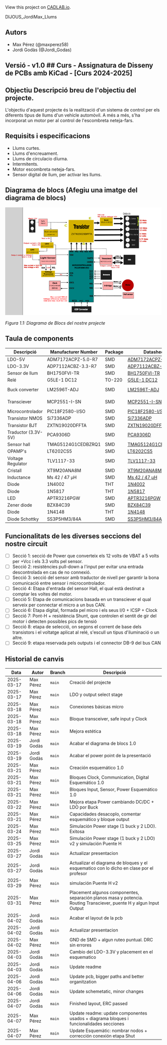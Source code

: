 View this project on [CADLAB.io](https://cadlab.io/project/28977). 

DIJOUS_JordiMax_Llums

## Autors
- Max Pérez (@maxperez58)
- Jordi Godàs (@Jordi_Godas)

## Versió - v1.0 ## Curs - Assignatura de Disseny de PCBs amb KiCad - [Curs 2024-2025]

## Objectiu Descripció breu de l'objectiu del projecte.

L'objectiu d'aquest projecte és la realització d'un sistema de control per els diferents tipus de llums d'un vehícle automòvil. A més a més, s'ha incorporat un motor per al control de l'escombreta neteja-fars.

## Requisits i especificacions
- Llums curtes.
- Llums d'encreuament.
- Llums de circulacio dïurna.
- Intermitents.
- Motor escombreta neteja-fars.
- Sensor digital de llum, per activar les llums.

## Diagrama de blocs (Afegiu una imatge del diagrama de blocs)
![image](Diagrama%20Bloques/diagramabloques.png)

_Figura 1.1: Diagrama de Blocs del nostre projecte_



## Taula de components
| Descripció | Manufacturer Number | Package | Datasheet | Proveïdor | Unitats |
|------------|--------------------|---------|----------|----------|---------|
| LDO-5V | ADM7172ACPZ-5.0-R7 |SMD| [ADM7172ACPZ-5.0-R7](https://www.mouser.es/datasheet/2/609/ADM7172-3121160.pdf)| Mouser | 1 |
| LDO-3.3V | ADP7112ACBZ-3.3-R7 |SMD| [ADP7112ACBZ-3.3-R7 ](https://www.mouser.es/datasheet/2/609/ADP7112-3121706.pdf)| Mouser | 1 |
| Sensor de llum | BH1750FVI-TR |SMD| [BH1750FVI-TR](https://www.mouser.com/catalog/specsheets/Rohm_11162017_ROHMS34826-1.pdf)| Mouser | 1 |
| Relé | G5LE-1 DC12 |TO-220| [G5LE-1 DC12](https://www.mouser.es/datasheet/2/307/en_g5le-3447037.pdf)| Mouser | 2 |
| Buck converter | LM2596T-ADJ |SMD| [LM2596T-ADJ](https://www.ti.com/lit/ds/symlink/lm2596.pdf)| Texas Instruments | 1 |
| Transciever| MCP2551-I-SN |SMD| [MCP2551-I-SN](https://ww1.microchip.com/downloads/en/devicedoc/21667d.pdf) | Texas Instruments | 1 |
| Microcontrolador | PIC18F2580-I/SO |SMD| [PIC18F2580-I/SO](https://www.mouser.es/datasheet/2/268/39637d-3443674.pdf) | Mouser | 1 |
| Transistor NMOS | Si7336ADP |SMD| [Si7336ADP](https://www.vishay.com/docs/73152/si7336adp.pdf)| Mouser | 4 |
| Transistor BJT | ZXTN19020DFFTA |SMD| [ZXTN19020DFFTA](https://www.diodes.com/assets/Datasheets/ZXTN19020DFF.pdf) | Mouser | 5 |
| Traductor (3.3V-5V) | PCA9306D |SMD|[PCA9306D](https://www.ti.com/lit/ds/symlink/pca9306.pdf?ts=1743021004009&ref_url=https%253A%252F%252Fwww.ti.com%252Fproduct%252FPCA9306) | Mouser | 1 |
| Sensor hall | TMAG5124G1CEDBZRQ1 |SMD| [TMAG5124G1CEDBZRQ1](https://www.ti.com/lit/ds/symlink/tmag5124-q1.pdf?ts=1743694512003&ref_url=https%253A%252F%252Fwww.mouser.es%252F) | Mouser | 1 |
| OPAMP's | LT6202CS5 |SMD| [LT6202CS5](https://www.mouser.es/datasheet/2/609/620234fd-2955338.pdf) | Mouser | 1 |
| Voltage Regulator | TLV1117-33 |SMD| [TLV1117-33](http://www.ti.com/lit/ds/symlink/tlv1117.pdf) | Mouser | 1 |
| Cristall | XT9M20ANA8M |SMD| [XT9M20ANA8M](https://datasheet.octopart.com/XT9M20ANA8M-Vishay-datasheet-41303490.pdf) | Mouser | 1 |
| Inductance | Ms 42 / 47 µH |SMD| [Ms 42 / 47 µH](https://neosid.de/import-data/product-pdf/neoFestind_Ms42.pdf) | Mouser | 1 |
| Diode | 1N4002 |THT| [1N4002](https://diotec.com/request/datasheet/1n4001.pdf) | Mouser | 1 |
| Diode | 1N5817 |THT| [1N5817](http://www.vishay.com/docs/88525/1n5817.pdf) | Mouser | 4 |
| LED | APTR3216PGW |SMD| [APTR3216PGW](https://www.mouser.es/datasheet/2/216/kingbright_kngbd00006-5-1736195.pdf) | Mouser | 2 |
| Zener diode | BZX84C39 |SMD| [BZX84C39](https://diotec.com/request/datasheet/bzx84c2v4.pdf) | Mouser | 1 |
| Diode | 1N4148 |THT| [1N4148](https://assets.nexperia.com/documents/data-sheet/1N4148_1N4448.pdf) | Mouser | 1 |
| Diode Schottky | SS3P5HM3/84A |SMD| [SS3P5HM3/84A](https://www.vishay.com/docs/88944/ss3p3.pdf) | Mouser | 1 |

## Funcionalitats de les diverses seccions del nostre circuit
- [ ] Secció 1: secció de Power que converteix els 12 volts de VBAT a 5 volts per +Vcc i els 3.3 volts pel sensor.
- [ ] Secció 2: resistències pull-down a l'input per evitar una entrada descontrolada en cas de no connexió.
- [ ] Secció 3: secció del sensor amb traductor de nivell per garantir la bona comunicació entre sensor i microcontrolador.
- [ ] Secció 4: Etapa d'entrada del sensor Hall, el qual està destinat a comptar les voltes del motor.
- [ ] Secció 5: Etapa de comunicacions basada en un transciever el qual serveix per connectar el micro a un bus CAN.
- [ ] Secció 6: Etapa digital, formada pel micro i els seus I/0 + ICSP + Clock
- [ ] Secció 7: Pont-H + resistència Shunt, que controlen el sentit de gir del motor i detecten possibles pics de tensió
- [ ] Secció 8: etapa de selecció, on segons el corrent de base dels transistors i el voltatge aplicat al relé, s'escull un tipus d'iluminació o un altre.
- [ ] Secció 9: etapa reservada pels outputs i el connector DB-9 del bus CAN

## Historial de canvis 
| Data | Autor | Branch | Descripció |
|------|------|--------|------------| 
| 2025-03-17 | Max Pérez | `main` | Creació del projecte |
| 2025-03-17 | Max Pérez | `main` | LDO y output select stage |
| 2025-03-18 | Max Pérez | `main` | Conexiones básicas micro|
| 2025-03-18 | Max Pérez | `main` |Bloque transceiver, safe input y Clock|
| 2025-03-18 | Max Pérez |  `main` |Mejora estética|
| 2025-03-19 | Jordi Godàs | `main`|Acabar el diagrama de blocs 1.0|
| 2025-03-19 | Jordi Godàs |  `main` |Acabar el power point de la presentació|
| 2025-03-21 | Max Pérez | `main` |Creación esquemático 1.0|
| 2025-03-21 | Max Pérez | `main` |Bloques Clock, Communication, Digital Esquemático 1.0|
| 2025-03-21 | Max Pérez |  `main` |Bloques Input, Sensor, Power Esquemático 1.0|
| 2025-03-22 | Max Pérez |  `main` |Mejora etapa Power cambiando DC/DC + LDO por Buck|
| 2025-03-21 | Max Pérez | `main` |Capacidades desacoplo, comentar esquemático y bloque output|
| 2025-03-24 | Max Pérez |  `main` |Simulación Power stage (1 buck y 2 LDO). Exitosa|
| 2025-03-25 | Max Pérez |  `main` |Simulación Power stage (1 buck y 2 LDO) v2 y simulación Puente H|
| 2025-03-27 | Jordi Godàs |  `main` | Actualizar presentacion |
| 2025-03-27 | Jordi Godàs |  `main` | Actualizar el diagrama de bloques y el esquematico con lo dicho en clase por el profesor |
| 2025-03-29 | Max Pérez |  `main` |simulación Puente H v2|
| 2025-03-31 | Max Pérez |  `main` |Placement algunos componentes, separación planos masa y potencia. Routing Transciever, puente H y algun Input Output|
| 2025-04-02 | Jordi Godàs |  `main` | Acabar el layout de la pcb |
| 2025-04-02 | Jordi Godàs |  `main` | Actualizar presentacion |
| 2025-04-02 | Max Pérez |  `main` |GND de SMD + algun ruteo puntual. DRC sin errores|
| 2025-04-03 | Jordi Godàs |  `main` | Cambio del LDO-3.3V y placement en el esquematico |
| 2025-04-03 | Jordi Godàs |  `main` | Update readme |
| 2025-04-06 | Jordi Godàs |  `main` | Update pcb, bigger paths and better organitzation |
| 2025-04-06 | Jordi Godàs |  `main` | Update schemetatic, minor changes |
| 2025-04-07 | Jordi Godàs |  `main` | Finished layout, ERC passed |
| 2025-04-07 | Max Pérez |  `main` | Update readme: update componentes usados + diagrama bloques i funcionalidades secciones|
| 2025-04-07 | Max Pérez |  `main` | Update Esquemàtic: nombrar nodos + corrección conexión etapa Shut|


